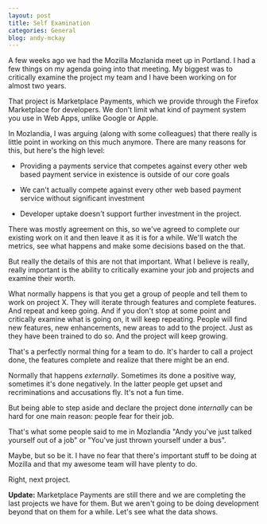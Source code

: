 ```yaml
---
layout: post
title: Self Examination
categories: General
blog: andy-mckay
---
```


A few weeks ago we had the Mozilla Mozlanida meet up in Portland. I had a few things on my agenda going into that meeting. My biggest was to critically examine the project my team and I have been working on for almost two years.

That project is Marketplace Payments, which we provide through the Firefox Marketplace for developers. We don't limit what kind of payment system you use in Web Apps, unlike Google or Apple.

In Mozlandia, I was arguing (along with some colleagues) that there really is little point in working on this much anymore. There are many reasons for this, but here's the high level:

* Providing a payments service that competes against every other web based payment service in existence is outside of our core goals

* We can't actually compete against every other web based payment service without significant investment

* Developer uptake doesn't support further investment in the project.

There was mostly agreement on this, so we've agreed to complete our existing work on it and then leave it as it is for a while. We'll watch the metrics, see what happens and make some decisions based on the that.

But really the details of this are not that important. What I believe is really, really important is the ability to critically examine your job and projects and examine their worth.

What normally happens is that you get a group of people and tell them to work on project X. They will iterate through features and complete features. And repeat and keep going. And if you don't stop at some point and critically examine what is going on, it will keep repeating. People will find new features, new enhancements, new areas to add to the project. Just as they have been trained to do so. And the project will keep growing.

That's a perfectly normal thing for a team to do. It's harder to call a project done, the features complete and realize that there might be an end.

Normally that happens *externally*. Sometimes its done a positive way, sometimes it's done negatively. In the latter people get upset and recriminations and accusations fly. It's not a fun time.

But being able to step aside and declare the project done *internally* can be hard for one main reason: people fear for their job.

That's what some people said to me in Mozlandia "Andy you've just talked yourself out of a job" or "You've just thrown yourself under a bus".

Maybe, but so be it. I have no fear that there's important stuff to be doing at Mozilla and that my awesome team will have plenty to do.

Right, next project.

**Update:** Marketplace Payments are still there and we are completing the last projects we have for them. But we aren't going to be doing development beyond that on them for a while. Let's see what the data shows.
